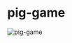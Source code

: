 # pig-game

![pig-game](https://user-images.githubusercontent.com/71316063/160800691-b74b0cb7-e69b-4d6d-a6cd-b396344429b0.jpg)
